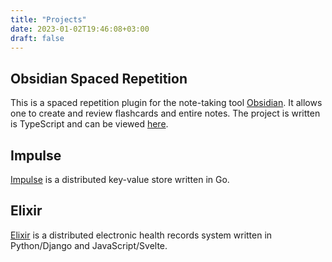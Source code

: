 ```yaml
---
title: "Projects"
date: 2023-01-02T19:46:08+03:00
draft: false
---
```


## Obsidian Spaced Repetition

This is a spaced repetition plugin for the note-taking tool [Obsidian](https://obsidian.md/).
It allows one to create and review flashcards and entire notes.
The project is written is TypeScript and can be viewed [here](https://github.com/st3v3nmw/obsidian-spaced-repetition).

## Impulse

[Impulse](https://github.com/st3v3nmw/impulse) is a distributed key-value store written in Go.

## Elixir

[Elixir](https://github.com/st3v3nmw/elixir-backend) is a distributed electronic health records system written in Python/Django and JavaScript/Svelte.
